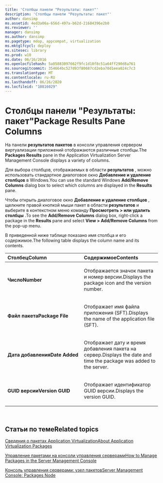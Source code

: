 ```yaml
---
title: 'Столбцы панели "Результаты: пакет"'
description: 'Столбцы панели "Результаты: пакет"'
author: dansimp
ms.assetid: 4ed3a06a-656d-497a-b62d-21684396e2b0
ms.reviewer: ''
manager: dansimp
ms.author: dansimp
ms.pagetype: mdop, appcompat, virtualization
ms.mktglfcycl: deploy
ms.sitesec: library
ms.prod: w10
ms.date: 06/16/2016
ms.openlocfilehash: 5a85883097662f9fc1d10f8c51a64ff290d8a761
ms.sourcegitcommit: 354664bc527d93f80687cd2eba70d1eea024c7c3
ms.translationtype: MT
ms.contentlocale: ru-RU
ms.lasthandoff: 06/26/2020
ms.locfileid: "10816029"
---
```

# <span data-ttu-id="f2209-103">Столбцы панели "Результаты: пакет"</span><span class="sxs-lookup"><span data-stu-id="f2209-103">Package Results Pane Columns</span></span>


<span data-ttu-id="f2209-104">На панели **результатов пакетов** в консоли управления сервером виртуализации приложений отображаются различные столбцы.</span><span class="sxs-lookup"><span data-stu-id="f2209-104">The **Packages Results** pane in the Application Virtualization Server Management Console displays a variety of columns.</span></span>

<span data-ttu-id="f2209-105">Для выбора столбцов, отображаемых в области **результатов** , можно использовать стандартное диалоговое окно **Добавление и удаление столбцов** в Windows.</span><span class="sxs-lookup"><span data-stu-id="f2209-105">You can use the standard Windows **Add/Remove Columns** dialog box to select which columns are displayed in the **Results** pane.</span></span>

<span data-ttu-id="f2209-106">Чтобы открыть диалоговое окно **Добавление и удаление столбцов** , щелкните правой кнопкой мыши пакет в области **результатов** и выберите в контекстном меню команду **Просмотреть &gt; или удалить столбцы** .</span><span class="sxs-lookup"><span data-stu-id="f2209-106">To see the **Add/Remove Columns** dialog box, right-click a package in the **Results** pane and select **View &gt; Add/Remove Columns** from the pop-up menu.</span></span>

<span data-ttu-id="f2209-107">В приведенной ниже таблице показано имя столбца и его содержимое.</span><span class="sxs-lookup"><span data-stu-id="f2209-107">The following table displays the column name and its contents.</span></span>

<table>
<colgroup>
<col width="50%" />
<col width="50%" />
</colgroup>
<thead>
<tr class="header">
<th align="left"><span data-ttu-id="f2209-108">Столбец</span><span class="sxs-lookup"><span data-stu-id="f2209-108">Column</span></span></th>
<th align="left"><span data-ttu-id="f2209-109">Содержимое</span><span class="sxs-lookup"><span data-stu-id="f2209-109">Contents</span></span></th>
</tr>
</thead>
<tbody>
<tr class="odd">
<td align="left"><p><strong><span data-ttu-id="f2209-110">Число</span><span class="sxs-lookup"><span data-stu-id="f2209-110">Number</span></span></strong></p></td>
<td align="left"><p><span data-ttu-id="f2209-111">Отображается значок пакета и номер версии.</span><span class="sxs-lookup"><span data-stu-id="f2209-111">Displays the package icon and the version number.</span></span></p></td>
</tr>
<tr class="even">
<td align="left"><p><strong><span data-ttu-id="f2209-112">Файл пакета</span><span class="sxs-lookup"><span data-stu-id="f2209-112">Package File</span></span></strong></p></td>
<td align="left"><p><span data-ttu-id="f2209-113">Отображает имя файла приложения (SFT).</span><span class="sxs-lookup"><span data-stu-id="f2209-113">Displays the name of the application file (SFT).</span></span></p></td>
</tr>
<tr class="odd">
<td align="left"><p><strong><span data-ttu-id="f2209-114">Дата добавления</span><span class="sxs-lookup"><span data-stu-id="f2209-114">Date Added</span></span></strong></p></td>
<td align="left"><p><span data-ttu-id="f2209-115">Отображает дату и время добавления пакета на сервер.</span><span class="sxs-lookup"><span data-stu-id="f2209-115">Displays the date and time the package was added to the server.</span></span></p></td>
</tr>
<tr class="even">
<td align="left"><p><strong><span data-ttu-id="f2209-116">GUID версии</span><span class="sxs-lookup"><span data-stu-id="f2209-116">Version GUID</span></span></strong></p></td>
<td align="left"><p><span data-ttu-id="f2209-117">Отображает идентификатор GUID версии.</span><span class="sxs-lookup"><span data-stu-id="f2209-117">Displays the version GUID.</span></span></p></td>
</tr>
</tbody>
</table>

 

## <span data-ttu-id="f2209-118">Статьи по теме</span><span class="sxs-lookup"><span data-stu-id="f2209-118">Related topics</span></span>


[<span data-ttu-id="f2209-119">Сведения о пакетах Application Virtualization</span><span class="sxs-lookup"><span data-stu-id="f2209-119">About Application Virtualization Packages</span></span>](about-application-virtualization-packages.md)

[<span data-ttu-id="f2209-120">Управление пакетами на консоли управления серверами</span><span class="sxs-lookup"><span data-stu-id="f2209-120">How to Manage Packages in the Server Management Console</span></span>](how-to-manage-packages-in-the-server-management-console.md)

[<span data-ttu-id="f2209-121">Консоль управления серверами: узел пакетов</span><span class="sxs-lookup"><span data-stu-id="f2209-121">Server Management Console: Packages Node</span></span>](server-management-console-packages-node.md)

 

 





